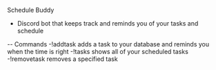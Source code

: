 Schedule Buddy

- Discord bot that keeps track and reminds you of your tasks and schedule 

-- Commands
-!addtask
adds a task to your database and reminds you when the time is right
-!tasks
shows all of your scheduled tasks
-!removetask
removes a specified task
